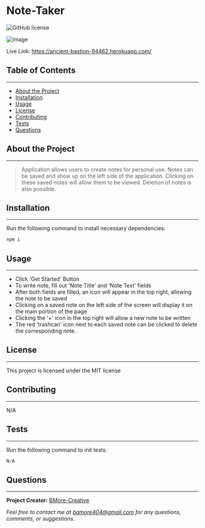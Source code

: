 # Note-Taker
  ![GitHub license](https://img.shields.io/badge/license-MIT-blue.svg) 

![image](https://user-images.githubusercontent.com/80925456/132068757-0bf718e5-2994-4534-8480-77cbf18dd0dc.png)

Live Link: https://ancient-bastion-94462.herokuapp.com/

## Table of Contents

---

- [About the Project](#about-the-project)
- [Installation](#installation)
- [Usage](#usage)
- [License](#license)
- [Contributing](#contributing)
- [Tests](#tests)
- [Questions](#questions)

## About the Project

---

>Application allows users to create notes for personal use. Notes can be saved and show up on the left side of the application. Clicking on these saved notes will allow them to be viewed. Deletion of notes is also possible.

## Installation

---

Run the following command to install necessary dependencies:

```javascript
npm i
```

## Usage

---

- Click 'Get Started' Button 
- To write note, fill out 'Note Title' and 'Note Text' fields 
- After both fields are filled, an icon will appear in the top right, allowing the note to be saved 
- Clicking on a saved note on the left side of the screen will display it on the main portion of the page
- Clicking the '+' icon in the top right will allow a new note to be written 
- The red 'trashcan' icon next to each saved note can be clicked to delete the corresponding note.

## License

---

This project is licensed under the MIT license

## Contributing

---

N/A

## Tests

---

Run the following command to init tests:
```javascript
N/A
```

## Questions

---

**Project Creator:** [BMore-Creative](https://github.com/BMore-Creative)

*Feel free to contact me at bamore404@gmail.com for any questions, comments, or suggestions.*
